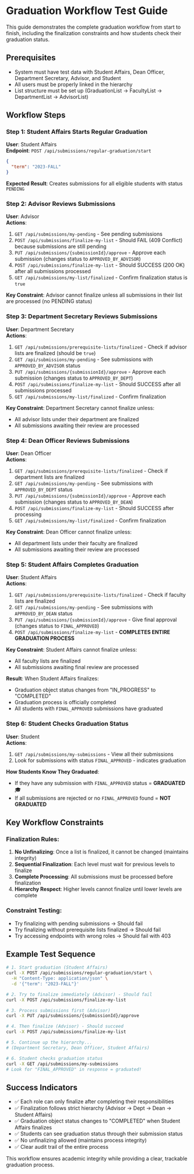 # Graduation Workflow Test Guide

This guide demonstrates the complete graduation workflow from start to finish, including the finalization constraints and how students check their graduation status.

## Prerequisites
- System must have test data with Student Affairs, Dean Officer, Department Secretary, Advisor, and Student
- All users must be properly linked in the hierarchy
- List structure must be set up (GraduationList → FacultyList → DepartmentList → AdvisorList)

## Workflow Steps

### Step 1: Student Affairs Starts Regular Graduation
**User**: Student Affairs  
**Endpoint**: `POST /api/submissions/regular-graduation/start`
```json
{
  "term": "2023-FALL"
}
```
**Expected Result**: Creates submissions for all eligible students with status `PENDING`

### Step 2: Advisor Reviews Submissions
**User**: Advisor  
**Actions**:
1. `GET /api/submissions/my-pending` - See pending submissions
2. `POST /api/submissions/finalize-my-list` - Should FAIL (409 Conflict) because submissions are still pending
3. `PUT /api/submissions/{submissionId}/approve` - Approve each submission (changes status to `APPROVED_BY_ADVISOR`)
4. `POST /api/submissions/finalize-my-list` - Should SUCCESS (200 OK) after all submissions processed
5. `GET /api/submissions/my-list/finalized` - Confirm finalization status is `true`

**Key Constraint**: Advisor cannot finalize unless all submissions in their list are processed (no PENDING status)

### Step 3: Department Secretary Reviews Submissions
**User**: Department Secretary  
**Actions**:
1. `GET /api/submissions/prerequisite-lists/finalized` - Check if advisor lists are finalized (should be `true`)
2. `GET /api/submissions/my-pending` - See submissions with `APPROVED_BY_ADVISOR` status
3. `PUT /api/submissions/{submissionId}/approve` - Approve each submission (changes status to `APPROVED_BY_DEPT`)
4. `POST /api/submissions/finalize-my-list` - Should SUCCESS after all submissions processed
5. `GET /api/submissions/my-list/finalized` - Confirm finalization

**Key Constraint**: Department Secretary cannot finalize unless:
- All advisor lists under their department are finalized
- All submissions awaiting their review are processed

### Step 4: Dean Officer Reviews Submissions
**User**: Dean Officer  
**Actions**:
1. `GET /api/submissions/prerequisite-lists/finalized` - Check if department lists are finalized
2. `GET /api/submissions/my-pending` - See submissions with `APPROVED_BY_DEPT` status
3. `PUT /api/submissions/{submissionId}/approve` - Approve each submission (changes status to `APPROVED_BY_DEAN`)
4. `POST /api/submissions/finalize-my-list` - Should SUCCESS after processing
5. `GET /api/submissions/my-list/finalized` - Confirm finalization

**Key Constraint**: Dean Officer cannot finalize unless:
- All department lists under their faculty are finalized
- All submissions awaiting their review are processed

### Step 5: Student Affairs Completes Graduation
**User**: Student Affairs  
**Actions**:
1. `GET /api/submissions/prerequisite-lists/finalized` - Check if faculty lists are finalized
2. `GET /api/submissions/my-pending` - See submissions with `APPROVED_BY_DEAN` status
3. `PUT /api/submissions/{submissionId}/approve` - Give final approval (changes status to `FINAL_APPROVED`)
4. `POST /api/submissions/finalize-my-list` - **COMPLETES ENTIRE GRADUATION PROCESS**

**Key Constraint**: Student Affairs cannot finalize unless:
- All faculty lists are finalized
- All submissions awaiting final review are processed

**Result**: When Student Affairs finalizes:
- Graduation object status changes from "IN_PROGRESS" to "COMPLETED"
- Graduation process is officially completed
- All students with `FINAL_APPROVED` submissions have graduated

### Step 6: Student Checks Graduation Status
**User**: Student  
**Actions**:
1. `GET /api/submissions/my-submissions` - View all their submissions
2. Look for submissions with status `FINAL_APPROVED` - indicates graduation

**How Students Know They Graduated**:
- If they have any submission with `FINAL_APPROVED` status = **GRADUATED** 🎓
- If all submissions are rejected or no `FINAL_APPROVED` found = **NOT GRADUATED**

## Key Workflow Constraints

### Finalization Rules:
1. **No Unfinalizing**: Once a list is finalized, it cannot be changed (maintains integrity)
2. **Sequential Finalization**: Each level must wait for previous levels to finalize
3. **Complete Processing**: All submissions must be processed before finalization
4. **Hierarchy Respect**: Higher levels cannot finalize until lower levels are complete

### Constraint Testing:
- Try finalizing with pending submissions → Should fail
- Try finalizing without prerequisite lists finalized → Should fail
- Try accessing endpoints with wrong roles → Should fail with 403

## Example Test Sequence

```bash
# 1. Start graduation (Student Affairs)
curl -X POST /api/submissions/regular-graduation/start \
  -H "Content-Type: application/json" \
  -d '{"term": "2023-FALL"}'

# 2. Try to finalize immediately (Advisor) - Should fail
curl -X POST /api/submissions/finalize-my-list

# 3. Process submissions first (Advisor)
curl -X PUT /api/submissions/{submissionId}/approve

# 4. Then finalize (Advisor) - Should succeed
curl -X POST /api/submissions/finalize-my-list

# 5. Continue up the hierarchy...
# (Department Secretary, Dean Officer, Student Affairs)

# 6. Student checks graduation status
curl -X GET /api/submissions/my-submissions
# Look for "FINAL_APPROVED" in response = graduated!
```

## Success Indicators
- ✅ Each role can only finalize after completing their responsibilities
- ✅ Finalization follows strict hierarchy (Advisor → Dept → Dean → Student Affairs)
- ✅ Graduation object status changes to "COMPLETED" when Student Affairs finalizes
- ✅ Students can see graduation status through their submission status
- ✅ No unfinalizing allowed (maintains process integrity)
- ✅ Clear audit trail of the entire process

This workflow ensures academic integrity while providing a clear, trackable graduation process. 